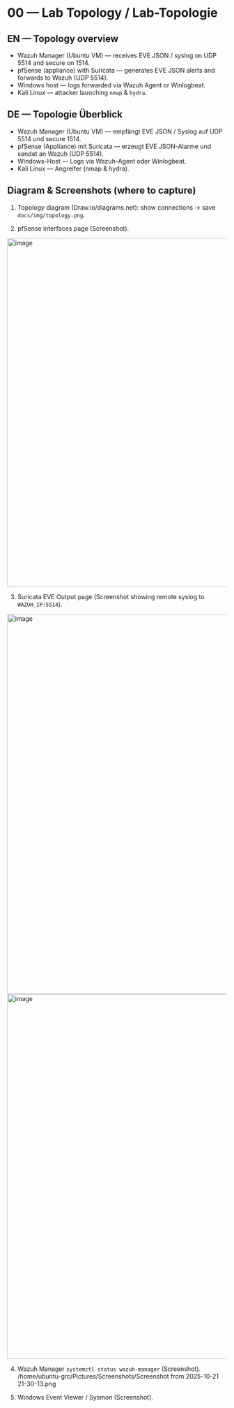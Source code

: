 
# 00 — Lab Topology / Lab-Topologie

## EN — Topology overview
- Wazuh Manager (Ubuntu VM) — receives EVE JSON / syslog on UDP 5514 and secure on 1514.
- pfSense (appliance) with Suricata — generates EVE JSON alerts and forwards to Wazuh (UDP 5514).
- Windows host — logs forwarded via Wazuh Agent or Winlogbeat.
- Kali Linux — attacker launching `nmap` & `hydra`.

## DE — Topologie Überblick
- Wazuh Manager (Ubuntu VM) — empfängt EVE JSON / Syslog auf UDP 5514 und secure 1514.
- pfSense (Appliance) mit Suricata — erzeugt EVE JSON-Alarme und sendet an Wazuh (UDP 5514).
- Windows-Host — Logs via Wazuh-Agent oder Winlogbeat.
- Kali Linux — Angreifer (nmap & hydra).

## Diagram & Screenshots (where to capture)
1. Topology diagram (Draw.io/diagrams.net): show connections -> save `docs/img/topology.png`.


  

2. pfSense interfaces page (Screenshot).

<img width="1777" height="798" alt="image" src="https://github.com/user-attachments/assets/c1f7e51c-9a13-4c6d-8a63-ceb027c0b756" />


3. Suricata EVE Output page (Screenshot showing remote syslog to `WAZUH_IP:5514`).

<img width="1887" height="870" alt="image" src="https://github.com/user-attachments/assets/dbd72715-7b0e-445c-93d6-48dcd29374be" />
<img width="1862" height="835" alt="image" src="https://github.com/user-attachments/assets/a504407e-e7a5-4eea-8022-a9aca93a41bf" />

4. Wazuh Manager `systemctl status wazuh-manager` (Screenshot).
/home/ubuntu-grc/Pictures/Screenshots/Screenshot from 2025-10-21 21-30-13.png
   
6. Windows Event Viewer / Sysmon (Screenshot).


